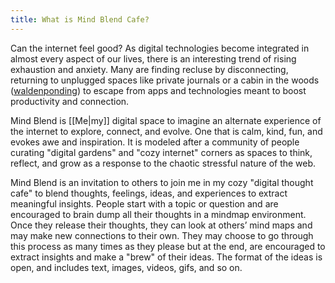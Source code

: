 ```yaml
---
title: What is Mind Blend Cafe?
---
```



Can the internet feel good? As digital technologies become integrated in almost every aspect of our lives, there is an interesting trend of rising exhaustion and anxiety. Many are finding recluse by disconnecting, returning to unplugged spaces like private journals or a cabin in the woods ([waldenponding](https://www.econtalk.org/venkatesh-rao-on-waldenponding/)) to escape from apps and technologies meant to boost productivity and connection.

Mind Blend is [[Me|my]] digital space to imagine an alternate experience of the internet to explore, connect, and evolve. One that is calm, kind, fun, and evokes awe and inspiration. It is modeled after a community of people curating "digital gardens" and "cozy internet" corners as spaces to think, reflect, and grow as a response to the chaotic stressful nature of the web. 

Mind Blend is an invitation to others to join me in my cozy "digital thought cafe" to blend thoughts, feelings, ideas, and experiences to extract meaningful insights. People start with a topic or question and are encouraged to brain dump all their thoughts in a mindmap environment. Once they release their thoughts, they can look at others’ mind maps and may make new connections to their own. They may choose to go through this process as many times as they please but at the end, are encouraged to extract insights and make a "brew" of their ideas. The format of the ideas is open, and includes text, images, videos, gifs, and so on.